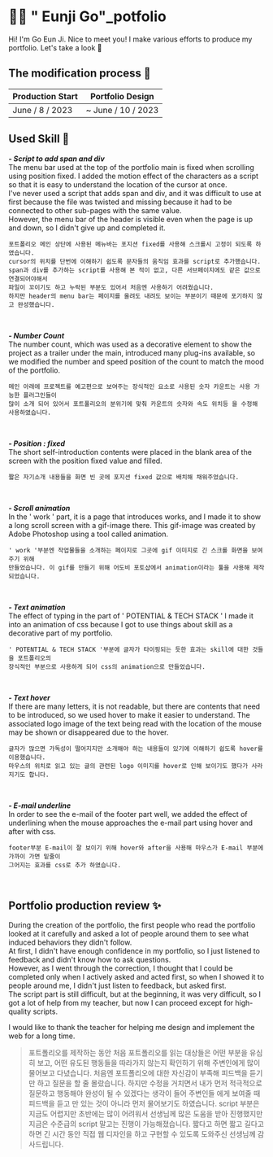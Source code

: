 #  👋🏻 " Eunji Go"_potfolio

Hi! I'm Go Eun Ji. Nice to meet you!
I make various efforts to produce my portfolio.
Let's take a look 👀

## The modification process 📅
|Production Start|Portfolio Design|
|--|--|
|June / 8 / 2023|~ June / 10 / 2023|

## Used Skill 📝

***- Script to add span and div*** <br/>
The menu bar used at the top of the portfolio main is fixed when scrolling using position fixed. I added the motion effect of the characters as a script so that it is easy to understand the location of the cursor at once.  
I've never used a script that adds span and div, and it was difficult to use at first because the file was twisted and missing because it had to be connected to other sub-pages with the same value.  
However, the menu bar of the header is visible even when the page is up and down, so I didn't give up and completed it.

    포트폴리오 메인 상단에 사용된 메뉴바는 포지션 fixed를 사용해 스크롤시 고정이 되도록 하였습니다. 
    cursor의 위치를 단번에 이해하기 쉽도록 문자들의 움직임 효과를 script로 추가했습니다. 
    span과 div를 추가하는 script를 사용해 본 적이 없고, 다른 서브페이지에도 같은 값으로 연결되어야해서 
    파일이 꼬이기도 하고 누락된 부분도 있어서 처음엔 사용하기 어려웠습니다. 
    하지만 header의 menu bar는 페이지를 올려도 내려도 보이는 부분이기 때문에 포기하지 않고 완성했습니다.
 <br/>

***- Number Count*** <br/>
The number count, which was used as a decorative element to show the project as a trailer under the main, introduced many plug-ins available, so we modified the number and speed position of the count to match the mood of the portfolio.

    메인 아래에 프로젝트를 예고편으로 보여주는 장식적인 요소로 사용된 숫자 카운트는 사용 가능한 플러그인들이
    많이 소개 되어 있어서 포트폴리오의 분위기에 맞춰 카운트의 숫자와 속도 위치등 을 수정해 사용하였습니다. 
 <br/>

***- Position : fixed*** <br/>
The short self-introduction contents were placed in the blank area of the screen with the position fixed value and filled.

    짧은 자기소개 내용들을 화면 빈 곳에 포지션 fixed 값으로 배치해 채워주었습니다. 
 <br/>

***- Scroll animation*** <br/>
In the ' work ' part, it is a page that introduces works, and I made it to show a long scroll screen with a gif-image there. This gif-image was created by Adobe Photoshop using a tool called animation.

    ' work '부분엔 작업물들을 소개하는 페이지로 그곳에 gif 이미지로 긴 스크롤 화면을 보여주기 위해 
    만들었습니다. 이 gif를 만들기 위해 어도비 포토샵에서 animation이라는 툴을 사용해 제작되었습니다.   
 <br/>

***- Text animation*** <br/>
The effect of typing in the part of ' POTENTIAL & TECH STACK '
I made it into an animation of css because I got to use things about skill as a decorative part of my portfolio.

    ' POTENTIAL & TECH STACK '부분에 글자가 타이핑되는 듯한 효과는 skill에 대한 것들을 포트폴리오의 
    장식적인 부분으로 사용하게 되어 css의 animation으로 만들었습니다. 
 <br/>

***- Text hover*** <br/>
If there are many letters, it is not readable, but there are contents that need to be introduced, so we used hover to make it easier to understand. The associated logo image of the text being read with the location of the mouse may be shown or disappeared due to the hover.

    글자가 많으면 가독성이 떨어지지만 소개해야 하는 내용들이 있기에 이해하기 쉽도록 hover를 이용했습니다.
    마우스의 위치로 읽고 있는 글의 관련된 logo 이미지를 hover로 인해 보이기도 했다가 사라지기도 합니다.
 <br/>

***- E-mail underline*** <br/>
In order to see the e-mail of the footer part well, we added the effect of underlining when the mouse approaches the e-mail part using hover and after with css.

    footer부분 E-mail이 잘 보이기 위해 hover와 after을 사용해 마우스가 E-mail 부분에 가까이 가면 밑줄이
    그어지는 효과를 css로 추가 하였습니다. 
 <br/>

## Portfolio production review ✨

During the creation of the portfolio, the first people who read the portfolio looked at it carefully and asked a lot of people around them to see what induced behaviors they didn't follow.  
At first, I didn't have enough confidence in my portfolio, so I just listened to feedback and didn't know how to ask questions.  
However, as I went through the correction, I thought that I could be completed only when I actively asked and acted first, so when I showed it to people around me, I didn't just listen to feedback, but asked first.  
The script part is still difficult, but at the beginning, it was very difficult, so I got a lot of help from my teacher, but now I can proceed except for high-quality scripts.

I would like to thank the teacher for helping me design and implement the web for a long time.

> 포트폴리오를 제작하는 동안 처음 포트폴리오를 읽는 대상들은 어떤 부분을 유심히 보고, 어떤 유도된 행동들을 따라가지 않는지 확인하기 위해 주변인에게 많이 물어보고 다녔습니다. 
처음엔 포트폴리오에 대한 자신감이 부족해 피드백을 듣기만 하고 질문을 할 줄 몰랐습니다. 
하지만 수정을 거치면서 내가 먼저 적극적으로 질문하고 행동해야 완성이 될 수 있겠다는 생각이 들어 주변인들 에게 보여줄 때 피드백을 듣고 만 있는 것이 아니라 먼저 물어보기도 하였습니다. 
script 부분은 지금도 어렵지만 초반에는 많이 어려워서 선생님께 많은 도움을 받아 진행했지만 지금은 수준급의 script 말고는 진행이 가능해졌습니다. 
짧다고 하면 짧고 길다고 하면 긴 시간 동안 직접 웹 디자인을 하고 구현할 수 있도록 도와주신 선생님께 감사드립니다. 